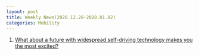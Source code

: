 ```yaml
---
layout: post
title: Weekly News(2020.12.28-2020.01.02) 
categories: Mobility
---
```


1. [What about a future with widespread self-driving technology makes you the most excited?](https://www.reddit.com/r/SelfDrivingCars/comments/kl6v7u/what_about_a_future_with_widespread_selfdriving/)